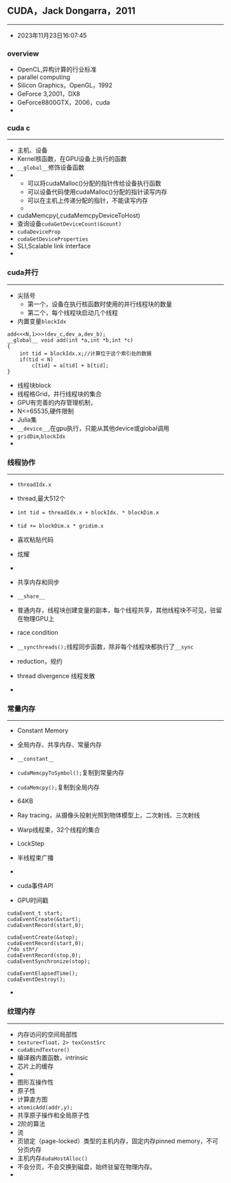 ## CUDA，Jack Dongarra，2011  

---

- 2023年11月23日16:07:45  
###  overview  
- OpenCL,异构计算的行业标准  
- parallel computing  
- Silicon Graphics，OpenGL，1992  
- GeForce 3,2001，DX8  
- GeForce8800GTX，2006，cuda  
- 
### cuda c
---
- 主机、设备  
- Kernel核函数，在GPU设备上执行的函数  
- `__global__`修饰设备函数  
- 
	- 可以将cudaMalloc()分配的指针传给设备执行函数  
	- 可以设备代码使用cudaMalloc()分配的指针读写内存  
	- 可以在主机上传递分配的指针，不能读写内存  
	- 
- cudaMemcpy(,cudaMemcpyDeviceToHost)  
- 查询设备`cudaGetDeviceCount(&count)`  
- `cudaDeviceProp`  
- `cudaGetDeviceProperties`  
- SLI,Scalable link interface  
- 
### cuda并行 
---
- 尖括号
	- 第一个，设备在执行核函数时使用的并行线程块的数量  
    - 第二个，每个线程块启动几个线程
- 内置变量`blockIdx`
```
add<<<N,1>>>(dev_c,dev_a,dev_b);
__global__ void add(int *a,int *b,int *c)
{
	int tid = blockIdx.x;//计算位于这个索引处的数据
	if(tid < N)
		c[tid] = a[tid] + b[tid];
}
```
- 线程块block  
- 线程格Grid，并行线程块的集合  
- GPU有完善的内存管理机制，  
- N<=65535,硬件限制  
- Julia集  
- `__device__`,在gpu执行，只能从其他device或global调用  
- `gridDim`,`blockIdx`  
- 
### 线程协作  
---
- `threadIdx.x`  
- thread,最大512个  
- `int tid = threadIdx.x + blockIdx. * blockDim.x`  
- `tid += blockDim.x * gridim.x`  
- 喜欢粘贴代码  
- 炫耀  
- 
- 共享内存和同步  
- `__share__`  
- 普通内存，线程块创建变量的副本，每个线程共享，其他线程块不可见，驻留在物理GPU上  

- race condition  
- `__syncthreads();`线程同步函数，除非每个线程块都执行了`__sync`  
- reduction，规约  
- thread divergence 线程发散  
- 
### 常量内存  
---
- Constant Memory  
- 全局内存、共享内存、常量内存  
- `__constant__`  
- `cudaMemcpyToSymbol();`复制到常量内存  
- `cudaMemcpy();`复制到全局内存  
- 64KB  
- Ray tracing，从摄像头投射光照到物体模型上，二次射线、三次射线  
- Warp线程束，32个线程的集合  
- LockStep  
- 半线程束广播  
- 

- cuda事件API  
- GPU时间戳  
```
cudaEvent_t start;
cudaEventCreate(&start);
cudaEventRecord(start,0);

cudaEventCreate(&stop);
cudaEventRecord(start,0);
/*do sth*/
cudaEventRecord(stop,0);
cudaEventSynchronize(stop);

cudaEventElapsedTime();
cudaEventDestroy();
```
- 
### 纹理内存  
---
- 内存访问的空间局部性  
- `texture<float，2> texConstSrc`  
- `cudaBindTexture()`  
- 编译器内置函数，intrinsic  
- 芯片上的缓存  
- 
- 图形互操作性  
- 原子性  
- 计算直方图  
- `atomicAdd(addr,y);`  
- 共享原子操作和全局原子性  
- 2阶的算法  
- 流  
- 页锁定（page-locked）类型的主机内存，固定内存pinned memory，不可分页内存  
- 主机内存`dudaHostAlloc()`  
- 不会分页，不会交换到磁盘，始终驻留在物理内存。  
- 










